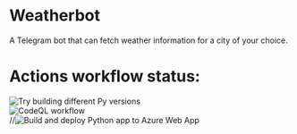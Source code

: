 # Weatherbot
A Telegram bot that can fetch weather information for a city of your choice.

# Actions workflow status:
![Try building different Py versions](https://github.com/glebtee/dj-weatherbot/actions/workflows/pytestworkflow.yml/badge.svg)  
![CodeQL workflow](https://github.com/glebtee/dj-weatherbot/actions/workflows/codeql.yml/badge.svg)  
//![Build and deploy Python app to Azure Web App](https://github.com/glebtee/dj-weatherbot/actions/workflows/deploy-code-only.yml/badge.svg)  
